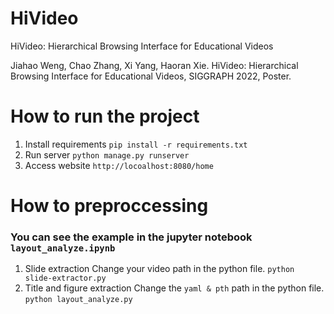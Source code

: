 # HiVideo
HiVideo: Hierarchical Browsing Interface for Educational Videos

Jiahao Weng, Chao Zhang, Xi Yang, Haoran Xie. HiVideo: Hierarchical Browsing Interface for Educational Videos, SIGGRAPH 2022, Poster.

# How to run the project
1. Install requirements
`pip install -r requirements.txt`
2. Run server
`python manage.py runserver`
3. Access website
`http://locoalhost:8080/home`

# How to preproccessing
### You can see the example in the jupyter notebook `layout_analyze.ipynb`
1. Slide extraction
Change your video path in the python file.
`python slide-extractor.py`
2. Title and figure extraction
Change the `yaml & pth` path in the python file.
`python layout_analyze.py`
